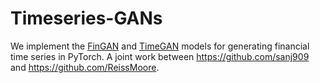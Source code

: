 # Timeseries-GANs
We implement the [FinGAN](https://github.com/stakahashy/fingan) and [TimeGAN](https://github.com/jsyoon0823/TimeGAN) models for generating financial time series in PyTorch. A joint work between https://github.com/sanj909 and https://github.com/ReissMoore. 
